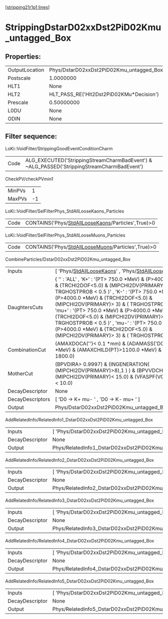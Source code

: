 [[stripping21r1p1 lines]](./stripping21r1p1-index)

# StrippingDstarD02xxDst2PiD02Kmu_untagged_Box

## Properties:

|                |                                                    |
|----------------|----------------------------------------------------|
| OutputLocation | Phys/DstarD02xxDst2PiD02Kmu_untagged_Box/Particles |
| Postscale      | 1.0000000                                          |
| HLT1           | None                                               |
| HLT2           | HLT_PASS_RE('Hlt2Dst2PiD02KMu\*Decision')          |
| Prescale       | 0.50000000                                         |
| L0DU           | None                                               |
| ODIN           | None                                               |

## Filter sequence:

LoKi::VoidFilter/StrippingGoodEventConditionCharm

|      |                                                                                            |
|------|--------------------------------------------------------------------------------------------|
| Code | ALG_EXECUTED('StrippingStreamCharmBadEvent') & ~ALG_PASSED('StrippingStreamCharmBadEvent') |

CheckPV/checkPVmin1

|        |     |
|--------|-----|
| MinPVs | 1   |
| MaxPVs | -1  |

LoKi::VoidFilter/SelFilterPhys_StdAllLooseKaons_Particles

|      |                                                                                                           |
|------|-----------------------------------------------------------------------------------------------------------|
| Code | CONTAINS('Phys/[StdAllLooseKaons](./stripping21r1p1-commonparticles-stdallloosekaons)/Particles',True)\>0 |

LoKi::VoidFilter/SelFilterPhys_StdAllLooseMuons_Particles

|      |                                                                                                           |
|------|-----------------------------------------------------------------------------------------------------------|
| Code | CONTAINS('Phys/[StdAllLooseMuons](./stripping21r1p1-commonparticles-stdallloosemuons)/Particles',True)\>0 |

CombineParticles/DstarD02xxDst2PiD02Kmu_untagged_Box

|                  |                                                                                                                                                                                                                                                                                                                                                                                                                                                                                                                      |
|------------------|----------------------------------------------------------------------------------------------------------------------------------------------------------------------------------------------------------------------------------------------------------------------------------------------------------------------------------------------------------------------------------------------------------------------------------------------------------------------------------------------------------------------|
| Inputs           | [ 'Phys/[StdAllLooseKaons](./stripping21r1p1-commonparticles-stdallloosekaons)' , 'Phys/[StdAllLooseMuons](./stripping21r1p1-commonparticles-stdallloosemuons)' ]                                                                                                                                                                                                                                                                                                                                                  |
| DaughtersCuts    | { '' : 'ALL' , 'K+' : '(PT\> 750.0 \*MeV) & (P\>4000.0 \*MeV) & (TRCHI2DOF\<5.0) & (MIPCHI2DV(PRIMARY)\> 3) & ( TRGHOSTPROB \< 0.5 )' , 'K-' : '(PT\> 750.0 \*MeV) & (P\>4000.0 \*MeV) & (TRCHI2DOF\<5.0) & (MIPCHI2DV(PRIMARY)\> 3) & ( TRGHOSTPROB \< 0.5 )' , 'mu+' : '(PT\> 750.0 \*MeV) & (P\>4000.0 \*MeV) & (TRCHI2DOF\<5.0) & (MIPCHI2DV(PRIMARY)\> 3) & ( TRGHOSTPROB \< 0.5 )' , 'mu-' : '(PT\> 750.0 \*MeV) & (P\>4000.0 \*MeV) & (TRCHI2DOF\<5.0) & (MIPCHI2DV(PRIMARY)\> 3) & ( TRGHOSTPROB \< 0.5 )' } |
| CombinationCut   | (AMAXDOCA('')\< 0.1 \*mm) & (ADAMASS('D0')\< 70.0 \*MeV) & (AMAXCHILD(PT)\>1100.0 \*MeV) & (APT\> 1800.0)                                                                                                                                                                                                                                                                                                                                                                                                            |
| MotherCut        | (BPVDIRA\> 0.9997) & (INGENERATION( (MIPCHI2DV(PRIMARY)\>8),1 ) ) & (BPVVDCHI2\> 20.0) & (MIPCHI2DV(PRIMARY)\< 15.0) & (VFASPF(VCHI2/VDOF)\< 10.0)                                                                                                                                                                                                                                                                                                                                                                   |
| DecayDescriptor  | None                                                                                                                                                                                                                                                                                                                                                                                                                                                                                                                 |
| DecayDescriptors | [ 'D0 -\> K+ mu- ' , 'D0 -\> K- mu+ ' ]                                                                                                                                                                                                                                                                                                                                                                                                                                                                            |
| Output           | Phys/DstarD02xxDst2PiD02Kmu_untagged_Box/Particles                                                                                                                                                                                                                                                                                                                                                                                                                                                                   |

AddRelatedInfo/RelatedInfo1_DstarD02xxDst2PiD02Kmu_untagged_Box

|                 |                                                                 |
|-----------------|-----------------------------------------------------------------|
| Inputs          | [ 'Phys/DstarD02xxDst2PiD02Kmu_untagged_Box' ]                |
| DecayDescriptor | None                                                            |
| Output          | Phys/RelatedInfo1_DstarD02xxDst2PiD02Kmu_untagged_Box/Particles |

AddRelatedInfo/RelatedInfo2_DstarD02xxDst2PiD02Kmu_untagged_Box

|                 |                                                                 |
|-----------------|-----------------------------------------------------------------|
| Inputs          | [ 'Phys/DstarD02xxDst2PiD02Kmu_untagged_Box' ]                |
| DecayDescriptor | None                                                            |
| Output          | Phys/RelatedInfo2_DstarD02xxDst2PiD02Kmu_untagged_Box/Particles |

AddRelatedInfo/RelatedInfo3_DstarD02xxDst2PiD02Kmu_untagged_Box

|                 |                                                                 |
|-----------------|-----------------------------------------------------------------|
| Inputs          | [ 'Phys/DstarD02xxDst2PiD02Kmu_untagged_Box' ]                |
| DecayDescriptor | None                                                            |
| Output          | Phys/RelatedInfo3_DstarD02xxDst2PiD02Kmu_untagged_Box/Particles |

AddRelatedInfo/RelatedInfo4_DstarD02xxDst2PiD02Kmu_untagged_Box

|                 |                                                                 |
|-----------------|-----------------------------------------------------------------|
| Inputs          | [ 'Phys/DstarD02xxDst2PiD02Kmu_untagged_Box' ]                |
| DecayDescriptor | None                                                            |
| Output          | Phys/RelatedInfo4_DstarD02xxDst2PiD02Kmu_untagged_Box/Particles |

AddRelatedInfo/RelatedInfo5_DstarD02xxDst2PiD02Kmu_untagged_Box

|                 |                                                                 |
|-----------------|-----------------------------------------------------------------|
| Inputs          | [ 'Phys/DstarD02xxDst2PiD02Kmu_untagged_Box' ]                |
| DecayDescriptor | None                                                            |
| Output          | Phys/RelatedInfo5_DstarD02xxDst2PiD02Kmu_untagged_Box/Particles |
